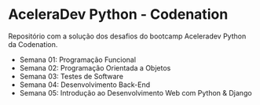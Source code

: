 # AceleraDev Python - Codenation

Repositório com a solução dos desafios do bootcamp Aceleradev Python da Codenation.

- Semana 01: Programação Funcional
- Semana 02: Programação Orientada a Objetos
- Semana 03: Testes de Software
- Semana 04: Desenvolvimento Back-End
- Semana 05: Introdução ao Desenvolvimento Web com Python & Django
